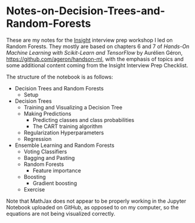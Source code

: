 # Notes-on-Decision-Trees-and-Random-Forests
These are my notes for the [Insight](https://www.insightdata.ai/) interview prep workshop I led on Random Forests. They mostly are based on chapters 6 and 7 of *Hands-On Machine Learning with Scikit-Learn and TensorFlow* by Aur&eacute;lien G&eacute;ron, https://github.com/ageron/handson-ml, with the emphasis of topics and some additional content coming from the Insight Interview Prep Checklist. 

The structure of the notebook is as follows:

- Decision Trees and Random Forests
  - Setup
- Decision Trees
  - Training and Visualizing a Decision Tree
  - Making Predictions
    - Predicting classes and class probabilities
    - The CART training algorithm
  - Regularization Hyperparameters
  - Regression
- Ensemble Learning and Random Forests
  - Voting Classifiers
  - Bagging and Pasting
  - Random Forests
    - Feature importance
  - Boosting
    - Gradient boosting
  - Exercise

Note that MathJax does not appear to be properly working in the Jupyter Notebook uploaded on GitHub, as opposed to on my computer, so the equations are not being visualized correctly.
